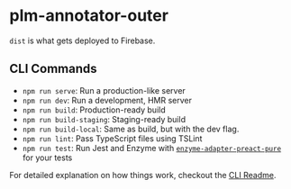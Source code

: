 # plm-annotator-outer

`dist` is what gets deployed to Firebase.

## CLI Commands

- `npm run serve`: Run a production-like server
- `npm run dev`: Run a development, HMR server
- `npm run build`: Production-ready build
- `npm run build-staging`: Staging-ready build
- `npm run build-local`: Same as build, but with the dev flag.
- `npm run lint`: Pass TypeScript files using TSLint
- `npm run test`: Run Jest and Enzyme with [`enzyme-adapter-preact-pure`](https://github.com/preactjs/enzyme-adapter-preact-pure) for your tests

For detailed explanation on how things work, checkout the [CLI Readme](https://github.com/developit/preact-cli/blob/master/README.md).
